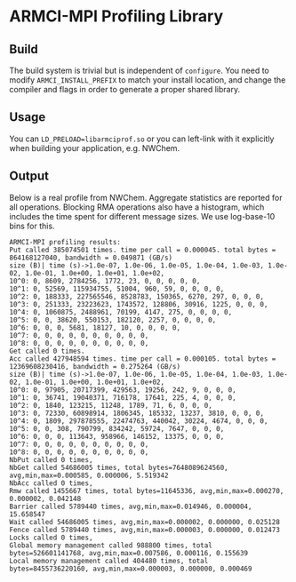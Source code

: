 # ARMCI-MPI Profiling Library

## Build

The build system is trivial but is independent of `configure`.
You need to modify `ARMCI_INSTALL_PREFIX` to match your install
location, and change the compiler and flags in order to generate
a proper shared library.

## Usage

You can `LD_PRELOAD=libarmciprof.so` or you can left-link with
it explicitly when building your application, e.g. NWChem.

## Output

Below is a real profile from NWChem.
Aggregate statistics are reported for all operations.
Blocking RMA operations also have a histogram, which
includes the time spent for different message sizes.
We use log-base-10 bins for this.
```
ARMCI-MPI profiling results:
Put called 385074501 times. time per call = 0.000045. total bytes = 864168127040, bandwidth = 0.049871 (GB/s)
size (B)| time (s)->1.0e-07, 1.0e-06, 1.0e-05, 1.0e-04, 1.0e-03, 1.0e-02, 1.0e-01, 1.0e+00, 1.0e+01, 1.0e+02,
10^0: 0, 8609, 2784256, 1772, 23, 0, 0, 0, 0, 0,
10^1: 0, 52569, 115934755, 51004, 960, 59, 0, 0, 0, 0,
10^2: 0, 188333, 227565546, 8528783, 150365, 6270, 297, 0, 0, 0,
10^3: 0, 251333, 23223623, 1743572, 128806, 30916, 1225, 0, 0, 0,
10^4: 0, 1060875, 2488961, 70199, 4147, 275, 0, 0, 0, 0,
10^5: 0, 0, 38620, 550153, 182120, 2257, 0, 0, 0, 0,
10^6: 0, 0, 0, 5681, 18127, 10, 0, 0, 0, 0,
10^7: 0, 0, 0, 0, 0, 0, 0, 0, 0, 0,
10^8: 0, 0, 0, 0, 0, 0, 0, 0, 0, 0,
Get called 0 times.
Acc called 427948594 times. time per call = 0.000105. total bytes = 12369608230416, bandwidth = 0.275264 (GB/s)
size (B)| time (s)->1.0e-07, 1.0e-06, 1.0e-05, 1.0e-04, 1.0e-03, 1.0e-02, 1.0e-01, 1.0e+00, 1.0e+01, 1.0e+02,
10^0: 0, 97905, 20717399, 429563, 19256, 242, 9, 0, 0, 0,
10^1: 0, 36741, 19040371, 716178, 17641, 225, 4, 0, 0, 0,
10^2: 0, 1840, 123215, 11248, 1789, 71, 6, 0, 0, 0,
10^3: 0, 72330, 60898914, 1806345, 185332, 13237, 3810, 0, 0, 0,
10^4: 0, 1809, 297878555, 22474763, 440042, 30224, 4674, 0, 0, 0,
10^5: 0, 0, 308, 790799, 834242, 59724, 7647, 0, 0, 0,
10^6: 0, 0, 0, 113643, 958966, 146152, 13375, 0, 0, 0,
10^7: 0, 0, 0, 0, 0, 0, 0, 0, 0, 0,
10^8: 0, 0, 0, 0, 0, 0, 0, 0, 0, 0,
NbPut called 0 times,
NbGet called 54686005 times, total bytes=7648089624560, avg,min,max=0.000585, 0.000006, 5.519342
NbAcc called 0 times,
Rmw called 1455667 times, total bytes=11645336, avg,min,max=0.000270, 0.000002, 0.042148
Barrier called 5789440 times, avg,min,max=0.014946, 0.000004, 15.658547
Wait called 54686005 times, avg,min,max=0.000002, 0.000000, 0.025128
Fence called 5789440 times, avg,min,max=0.000003, 0.000000, 0.012473
Locks called 0 times,
Global memory management called 988800 times, total bytes=526601141768, avg,min,max=0.007586, 0.000116, 0.155639
Local memory management called 404480 times, total bytes=8455736220160, avg,min,max=0.000003, 0.000000, 0.000469
```
